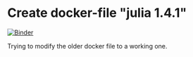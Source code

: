 # Create docker-file "julia 1.4.1"
[![Binder](https://mybinder.org/badge_logo.svg)](https://mybinder.org/v2/gh/zelenkastiot/julia1.4.1-docker-test.git/HEAD)

Trying to modify the older docker file to a working one.
